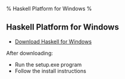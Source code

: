 % Haskell Platform for Windows
%

Haskell Platform for Windows
-----

* <a href="http://hackage.haskell.org/platform/2009.2.0.2/HaskellPlatform-2009.2.0.2-setup.exe" onClick="javascript: pageTracker._trackPageview('/downloads/windows'); ">Download Haskell for Windows</a>

After downloading:

* Run the setup.exe program
* Follow the install instructions
